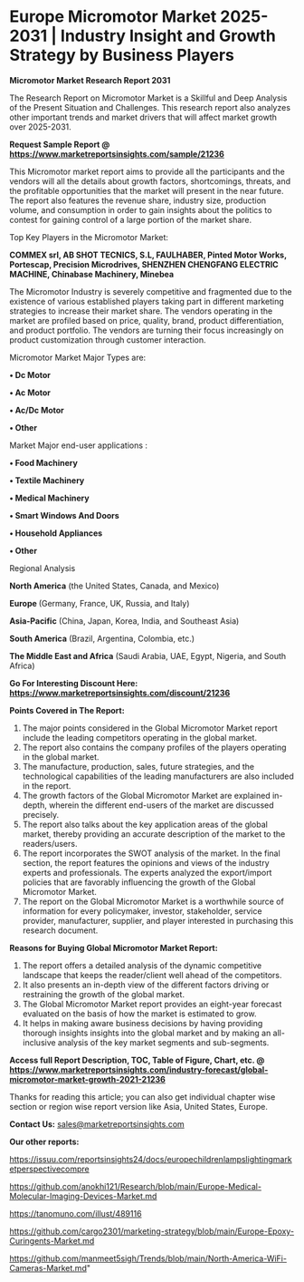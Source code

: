 # Europe Micromotor Market 2025-2031 | Industry Insight and Growth Strategy by Business Players

<strong>Micromotor Market Research Report 2031</strong>

The Research Report on Micromotor Market is a Skillful and Deep Analysis of the Present Situation and Challenges. This research report also analyzes other important trends and market drivers that will affect market growth over 2025-2031.

<strong>Request Sample Report @ <a href=https://www.marketreportsinsights.com/sample/21236>https://www.marketreportsinsights.com/sample/21236</a></strong>

This Micromotor market report aims to provide all the participants and the vendors will all the details about growth factors, shortcomings, threats, and the profitable opportunities that the market will present in the near future. The report also features the revenue share, industry size, production volume, and consumption in order to gain insights about the politics to contest for gaining control of a large portion of the market share.

Top Key Players in the Micromotor Market:

<strong>COMMEX srl, AB SHOT TECNICS, S.L, FAULHABER, Pinted Motor Works, Portescap, Precision Microdrives, SHENZHEN CHENGFANG ELECTRIC MACHINE, Chinabase Machinery, Minebea</strong>

The Micromotor Industry is severely competitive and fragmented due to the existence of various established players taking part in different marketing strategies to increase their market share. The vendors operating in the market are profiled based on price, quality, brand, product differentiation, and product portfolio. The vendors are turning their focus increasingly on product customization through customer interaction.

Micromotor Market Major Types are:

<strong>• Dc Motor

• Ac Motor

• Ac/Dc Motor

• Other</strong>

Market Major end-user applications :

<strong>• Food Machinery

• Textile Machinery

• Medical Machinery

• Smart Windows And Doors

• Household Appliances

• Other</strong>

Regional Analysis

</u><strong><b>North America</b></strong> (the United States, Canada, and Mexico)

<strong><b>Europe </b></strong>(Germany, France, UK, Russia, and Italy)

<strong><b>Asia-Pacific</b></strong> (China, Japan, Korea, India, and Southeast Asia)

<strong><b>South America</b></strong> (Brazil, Argentina, Colombia, etc.)

<strong><b>The Middle East and Africa</b></strong> (Saudi Arabia, UAE, Egypt, Nigeria, and South Africa)

<strong>Go For Interesting Discount Here: <a href=https://www.marketreportsinsights.com/discount/21236>https://www.marketreportsinsights.com/discount/21236</a></strong>

<strong>Points Covered in The Report:</strong>
<ol>
  <li>The major points considered in the Global Micromotor Market report include the leading competitors operating in the global market.</li>
  <li>The report also contains the company profiles of the players operating in the global market.</li>
  <li>The manufacture, production, sales, future strategies, and the technological capabilities of the leading manufacturers are also included in the report.</li>
  <li>The growth factors of the Global Micromotor Market are explained in-depth, wherein the different end-users of the market are discussed precisely.</li>
  <li>The report also talks about the key application areas of the global market, thereby providing an accurate description of the market to the readers/users.</li>
  <li>The report incorporates the SWOT analysis of the market. In the final section, the report features the opinions and views of the industry experts and professionals. The experts analyzed the export/import policies that are favorably influencing the growth of the Global Micromotor Market.</li>
  <li>The report on the Global Micromotor Market is a worthwhile source of information for every policymaker, investor, stakeholder, service provider, manufacturer, supplier, and player interested in purchasing this research document.</li>
</ol>
<strong>Reasons for Buying Global Micromotor Market Report:</strong>

<ol>
  <li>The report offers a detailed analysis of the dynamic competitive landscape that keeps the reader/client well ahead of the competitors.</li>
  <li>It also presents an in-depth view of the different factors driving or restraining the growth of the global market.</li>
  <li>The Global Micromotor Market report provides an eight-year forecast evaluated on the basis of how the market is estimated to grow.</li>
  <li>It helps in making aware business decisions by having providing thorough insights insights into the global market and by making an all-inclusive analysis of the key market segments and sub-segments.</li>
</ol>
<strong>Access full Report Description, TOC, Table of Figure, Chart, etc. @ <a href=https://www.marketreportsinsights.com/industry-forecast/global-micromotor-market-growth-2021-21236>https://www.marketreportsinsights.com/industry-forecast/global-micromotor-market-growth-2021-21236</a></strong>


Thanks for reading this article; you can also get individual chapter wise section or region wise report version like Asia, United States, Europe.

<strong>Contact Us:</strong>
sales@marketreportsinsights.com

<strong>Our other reports:</strong>

<a href=https://issuu.com/reportsinsights24/docs/europechildrenlampslightingmarketperspectivecompre>https://issuu.com/reportsinsights24/docs/europechildrenlampslightingmarketperspectivecompre</a>

<a href=https://github.com/anokhi121/Research/blob/main/Europe-Medical-Molecular-Imaging-Devices-Market.md>https://github.com/anokhi121/Research/blob/main/Europe-Medical-Molecular-Imaging-Devices-Market.md</a>

<a href=https://tanomuno.com/illust/489116>https://tanomuno.com/illust/489116</a>

<a href=https://github.com/cargo2301/marketing-strategy/blob/main/Europe-Epoxy-Curingents-Market.md>https://github.com/cargo2301/marketing-strategy/blob/main/Europe-Epoxy-Curingents-Market.md</a>

<a href=https://github.com/manmeet5sigh/Trends/blob/main/North-America-WiFi-Cameras-Market.md>https://github.com/manmeet5sigh/Trends/blob/main/North-America-WiFi-Cameras-Market.md</a>"
